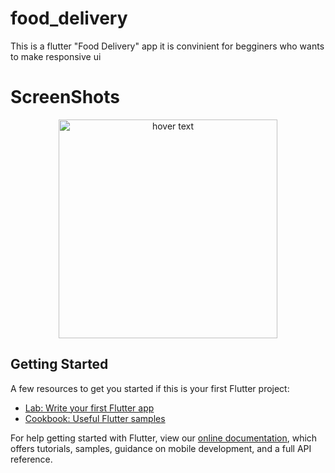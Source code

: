 # food_delivery

This is a flutter "Food Delivery" app 
it is convinient for begginers who wants to make responsive ui

# ScreenShots

<p align="center">
  <img src="https://pasteboard.co/SfwerWrZs1zK.png" width="350" title="hover text">
</p>

## Getting Started

A few resources to get you started if this is your first Flutter project:

- [Lab: Write your first Flutter app](https://flutter.dev/docs/get-started/codelab)
- [Cookbook: Useful Flutter samples](https://flutter.dev/docs/cookbook)

For help getting started with Flutter, view our
[online documentation](https://flutter.dev/docs), which offers tutorials,
samples, guidance on mobile development, and a full API reference.
